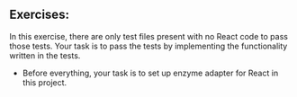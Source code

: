 ## Exercises:

In this exercise, there are only test files present with no React code to pass those tests.
Your task is to pass the tests by implementing the functionality written in the tests.

- Before everything, your task is to set up enzyme adapter for React in this project.
